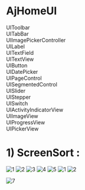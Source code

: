 # AjHomeUI
 
 UIToolbar  
 UITabBar    
 UIImagePickerController    
 UILabel    
 UITextField       
 UITextView   
 UIButton    
 UIDatePicker   
 UIPageControl   
 UISegmentedControl   
 UISlider   
 UIStepper    
 UISwitch   
 UIActivityIndicatorView   
 UIImageView   
 UIProgressView    
 UIPickerView     

# 1) ScreenSort :

![1](https://user-images.githubusercontent.com/81225289/122773618-1f92bd00-d2c6-11eb-8461-9607193c6ac8.png)
![2](https://user-images.githubusercontent.com/81225289/122773627-215c8080-d2c6-11eb-93ef-b1bfd9b9729a.png)
![3](https://user-images.githubusercontent.com/81225289/122773634-228dad80-d2c6-11eb-8b38-b0bb66e4174a.png)
![4](https://user-images.githubusercontent.com/81225289/122773635-23264400-d2c6-11eb-9604-51bddcae6245.png)
![5](https://user-images.githubusercontent.com/81225289/122773638-23beda80-d2c6-11eb-96f8-9426120abbbe.png)
![1](https://user-images.githubusercontent.com/81225289/122896123-62a46d00-d366-11eb-9e6c-acbc13c4678d.png)
![2](https://user-images.githubusercontent.com/81225289/122896133-6506c700-d366-11eb-9ce8-345cda4099ad.png)

![7](https://user-images.githubusercontent.com/81225289/122773644-24f00780-d2c6-11eb-9a8e-88329dc097fa.png)






